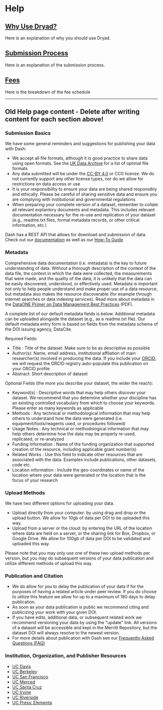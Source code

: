 # Help

## [Why Use Dryad?](#why-use)

Here is an explanation of why you should use Dryad.

## [Submission Process](#submission)

Here is an explanation of the submission process.

## [Fees](#fees)

Here is the breakdown of the fee schedule

---

## Old Help page content - Delete after writing content for each section above!

### Submission Basics
We have some general reminders and suggestions for publishing your data with Dash:

- We accept all file formats, although it is good practice to share data using open formats. See the [UK Data Archive](http://www.data-archive.ac.uk/create-manage/format/formats-table) for a list of optimal file formats
- Any data submitted will be under the [CC-BY 4.0](https://creativecommons.org/licenses/by/4.0/) or CC0 license. We do not currently support any other license types, nor do we allow for restrictions on data access or use
- It is your responsibility to ensure your data are being shared responsibly and ethically. Please be careful of sharing sensitive data and ensure you are complying with institutional and governmental regulations
- When preparing your complete version of a dataset, remember to collate all relevant explantory documents and metadata. This includes relevant documentation necessary for the re-use and replication of your dataset (e.g., readme.txt files, formal metadata records, or other critical information, etc.)

Dash has a REST API that allows for download and submission of data. Check out our [documentation](https://dash.ucop.edu/api/docs/index.html) as well as our [How-To Guide](https://github.com/CDL-Dryad/dryad/blob/master/stash_api/basic_submission.md)


### Metadata
Comprehensive data documentation (i.e. metadata) is the key to future understanding of data. Without a thorough description of the context of the data file, the context in which the data were collected, the measurements that were made, and the quality of the data, it is unlikely that the data can be easily discovered, understood, or effectively used. Metadata is important not only to help people understand and make proper use of a data resource, but metadata also makes the resource discoverable (for example through internet searches or data indexing services). Read more about metadata in the [DataONE Primer on Data Management Best Practices](http://www.dataone.org/sites/all/documents/DataONE_BP_Primer_020212.pdf)
(PDF).

A complete list of our default metadata fields is below. Additional metadata can be uploaded alongside the dataset (e.g., as a readme.txt file). Our default metadata entry form is based on fields from the metadata schema of the DOI issuing agency, DataCite.

Required Fields:

- Title : Title of the dataset. Make sure to be as descriptive as possible
- Author(s): Name, email address, institutional affliation of main researcher(s) involved in producing the data.  If you include your [ORCID](http://orcid.org), we will request the ORCID registry auto-populate this publication on your ORCID profile
- Abstract: Short description of dataset

Optional Fields (the more you describe your dataset, the wider the reach):

- Keyword(s) : Descriptive words that may help others discover your dataset. We recommend that you determine whether your discipline has an existing controlled vocabulary from which to choose your keywords. Please enter as many keywords as applicable
- Methods : Any technical or methodological information that may help others to understand how the data were generated (i.e. equipment/tools/reagents used, or procedures followed)
- Usage Notes : Any technical or methodological information that may help others determine how the data may be properly re-used, replicated, or re-analyzed
- Funding Information : Name of the funding organization that supported creation of the resource, including applicable grant number(s)
- Related Works : Use this field to indicate other resources that are associated with the data. Examples include publications, other datasets, code etc.
-  Location information : Include the geo-coordinates or name of the location where your data were generated or the location that is the focus of your research

### Upload Methods
We have two different options for uploading your data.
- Upload directly from your computer: by using drag and drop or the upload button. We allow for 10gb of data per DOI to be uploaded this way.
- Upload from a server or the cloud: by entering the URL of the location where data are held on a server, or the sharing link for Box, Dropbox, or Google Drive. We allow for 100gb of data per DOI to be validated and uploaded this way.

Please note that you may only use one of these two upload methods per version, but you may do subsequent versions of your data publication and utilize different methods of upload this way.

### Publication and Citation
- We do allow for you to delay the publication of your data if for the purposes of having a related article under peer review. If you do choose to utilize this feature we allow for up to a maximum of 180 days to delay publication.
- As soon as your data publication is public we recommend citing and publicizing your work with your given DOI.
- If you have edits, additional data, or subsequent related work we recommend versioning your data by using the "update" link. All versions of a dataset will be accessible and kept in the Merritt Repository, but the dataset DOI will always resolve to the newest version.
- For more details about publication with Dash see our [Frequently Asked Questions (FAQ)](/stash/faq/)

### Institution, Organization, and Publisher Resources

- [UC Davis](https://www.library.ucdavis.edu/service/data-management/)
- [UC Berkeley](http://researchdata.berkeley.edu/)
- [UC San Francisco](https://www.library.ucsf.edu/data-science/data/)
- [UC Merced](http://library.ucmerced.edu/digital-curation-and-scholarship/)
- [UC Santa Cruz](http://guides.library.ucsc.edu/datamanagement/)
- [UC Irvine](http://guides.lib.uci.edu/datamanagement/)
- [UC Riverside](https://library.ucr.edu/research-services/managing-your-data/)
- [UC Press: Elementa](https://www.elementascience.org/about/data-guidelines/#deposit-of-primary-data/)

